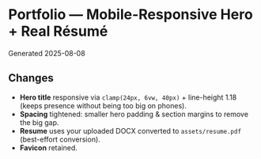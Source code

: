 # Portfolio — Mobile-Responsive Hero + Real Résumé
Generated 2025-08-08

## Changes
- **Hero title** responsive via `clamp(24px, 6vw, 40px)` + line-height 1.18 (keeps presence without being too big on phones).
- **Spacing** tightened: smaller hero padding & section margins to remove the big gap.
- **Resume** uses your uploaded DOCX converted to `assets/resume.pdf` (best-effort conversion).
- **Favicon** retained.
